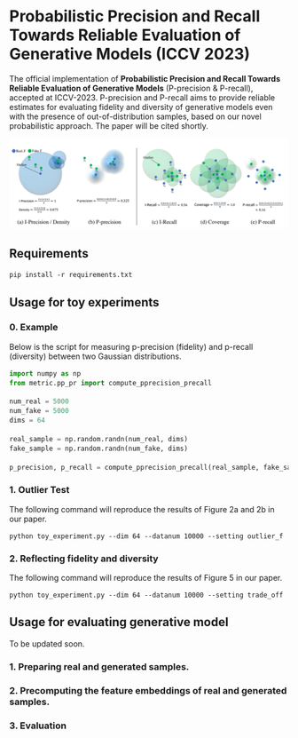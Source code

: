 # Probabilistic Precision and Recall Towards Reliable Evaluation of Generative Models (ICCV 2023)
The official implementation of **Probabilistic Precision and Recall Towards Reliable Evaluation of Generative Models** (P-precision & P-recall), accepted at ICCV-2023.
P-precision and P-recall aims to provide reliable estimates for evaluating fidelity and diversity of generative models even with the presence of out-of-distribution samples, based on our novel probabilistic approach.
The paper will be cited shortly.

![figure/image2.png](figure/image2.png)

## Requirements
```
pip install -r requirements.txt
```

## Usage for toy experiments

### 0. Example
Below is the script for measuring p-precision (fidelity) and p-recall (diversity) between two Gaussian distributions.
```python
import numpy as np
from metric.pp_pr import compute_pprecision_precall

num_real = 5000
num_fake = 5000
dims = 64

real_sample = np.random.randn(num_real, dims)
fake_sample = np.random.randn(num_fake, dims)

p_precision, p_recall = compute_pprecision_precall(real_sample, fake_sample)
```

### 1. Outlier Test
The following command will reproduce the results of Figure 2a and 2b in our paper.  
```
python toy_experiment.py --dim 64 --datanum 10000 --setting outlier_f
```

### 2. Reflecting fidelity and diversity
The following command will reproduce the results of Figure 5 in our paper.
```
python toy_experiment.py --dim 64 --datanum 10000 --setting trade_off
```

## Usage for evaluating generative model
To be updated soon.

### 1. Preparing real and generated samples.

### 2. Precomputing the feature embeddings of real and generated samples.

### 3. Evaluation
